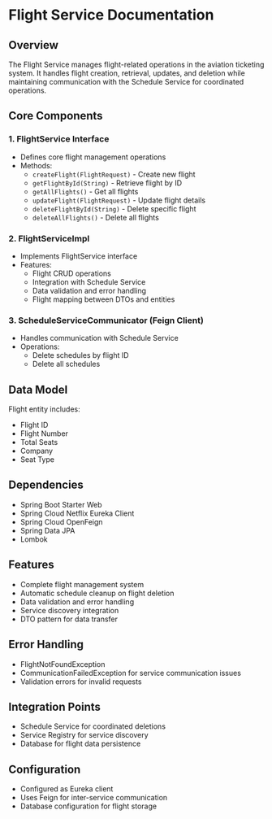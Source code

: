 # Flight Service Documentation

## Overview
The Flight Service manages flight-related operations in the aviation ticketing system. It handles flight creation, retrieval, updates, and deletion while maintaining communication with the Schedule Service for coordinated operations.

## Core Components

### 1. FlightService Interface
- Defines core flight management operations
- Methods:
    - `createFlight(FlightRequest)` - Create new flight
    - `getFlightById(String)` - Retrieve flight by ID
    - `getAllFlights()` - Get all flights
    - `updateFlight(FlightRequest)` - Update flight details
    - `deleteFlightById(String)` - Delete specific flight
    - `deleteAllFlights()` - Delete all flights

### 2. FlightServiceImpl
- Implements FlightService interface
- Features:
    - Flight CRUD operations
    - Integration with Schedule Service
    - Data validation and error handling
    - Flight mapping between DTOs and entities

### 3. ScheduleServiceCommunicator (Feign Client)
- Handles communication with Schedule Service
- Operations:
    - Delete schedules by flight ID
    - Delete all schedules

## Data Model
Flight entity includes:
- Flight ID
- Flight Number
- Total Seats
- Company
- Seat Type

## Dependencies
- Spring Boot Starter Web
- Spring Cloud Netflix Eureka Client
- Spring Cloud OpenFeign
- Spring Data JPA
- Lombok

## Features
- Complete flight management system
- Automatic schedule cleanup on flight deletion
- Data validation and error handling
- Service discovery integration
- DTO pattern for data transfer

## Error Handling
- FlightNotFoundException
- CommunicationFailedException for service communication issues
- Validation errors for invalid requests

## Integration Points
- Schedule Service for coordinated deletions
- Service Registry for service discovery
- Database for flight data persistence

## Configuration
- Configured as Eureka client
- Uses Feign for inter-service communication
- Database configuration for flight storage 